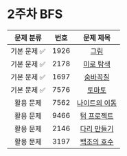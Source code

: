 # 2주차 BFS


| 문제 분류 | 번호 | 문제 제목 | 
| :--: | :--: | :--: | 
| 기본 문제 ✅| 1926 | [그림](https://www.acmicpc.net/problem/1926) |
| 기본 문제 ✅| 2178 | [미로 탐색](https://www.acmicpc.net/problem/2178) |
| 기본 문제 ✅| 1697 | [숨바꼭질](https://www.acmicpc.net/problem/1697) |
| 기본 문제 ✅| 7576 | [토마토](https://www.acmicpc.net/problem/7576) |
| 활용 문제 | 7562 | [나이트의 이동](https://www.acmicpc.net/problem/7562) | 
| 활용 문제 | 9466 | [텀 프로젝트](https://www.acmicpc.net/problem/9466) | 
| 활용 문제 | 2146 | [다리 만들기](https://www.acmicpc.net/problem/2146) | 
| 활용 문제 | 3197 | [백조의 호수](https://www.acmicpc.net/problem/3197) | 
